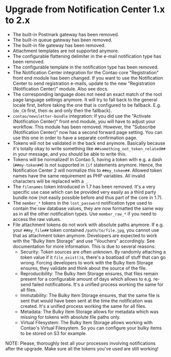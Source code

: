 # Upgrade from Notification Center 1.x to 2.x

* The built-in Postmark gateway has been removed.
* The built-in queue gateway has been removed.
* The built-in file gateway has been removed.
* Attachment templates are not supported anymore.
* The configurable flattening delimiter in the e-mail notification type has been removed.
* The configurable template in the notification type has been removed.
* The Notification Center integration for the Contao core "Registration" front end module has
  been changed. If you want to use the Notification Center to send registration e-mails, update
  to the new "Registration (Notification Center)" module. Also see docs.
* The corresponding language does not need an exact match of the root page language settings
  anymore. It will try to fall back to the general locale first, before taking the one that is
  configured to be fallback. E.g. (`de_CH` first, then `de` and only then the fallback).
* `contao/newsletter-bundle` integration: If you did use the "Activate (Notification Center)" front end module,
  you will have to adjust your workflow. This module has been removed. However, the "Subscribe (Notification Center)"
  now has a second forward page setting. You can use this one in order to have a separate confirmation page.
* Tokens will not be validated in the back end anymore. Basically because it's totally okay to write something
  like `##something_not_token_related##` in your message, and you should be able to write this.
* Tokens will be normalized! In Contao 5, having a token with e.g. a dash (`##my-token##`) is not supported in `{if`
  statements anymore. Hence, the Notification Center 2 will normalize this to `##my_token##`. Allowed token names have
  the same requirement as PHP variables. All invalid characters will be replaced with a `_`.
* The `filenames` token introduced in 1.7 has been removed. It's a very specific use case which can be provided very easily
  as a third party bundle now (not easily possible before and thus part of the core in 1.7).
* The `member_*` tokens in the `lost_password` notification type used to contain the raw database values, they are now
  formatted the same way as in all the other notification types. Use `member_raw_*` if you need to access the raw values.
* File attachment tokens do not work with absolute paths anymore. If e.g. your `##my_file##` token contained
  `/path/to/file.jpg`, you cannot use that as attachment token anymore. Developers are expected to work with the 
  "Bulky Item Storage" and use "Vouchers" accordingly. See documentation for more information. This is due to 
  several reasons:
  * Security: Token sources are often unknown. By randomly attaching a token value if it `file_exist()`s, there's a 
    boatload of stuff that can go wrong. Forcing developers to work with the Bulky Item Storage ensures, they 
    validate and think about the source of the file.
  * Reproducibility: The Bulky Item Storage ensures, that files remain present for a configurable amount of days 
    which allows to e.g. re-send failed notifications. It's a unified process working the same for all files.
  * Immutability: The Bulky Item Storage ensures, that the same file is sent that would have been sent at the time 
    the notification was created. It's a unified process working the same for all files.
  * Metadata: The Bulky Item Storage allows for metadata which was missing for tokens with absolute file paths only.
  * Virtual Filesystem: The Bulky Item Storage allows working with Contao's Virtual Filesystem. So you can configure 
    your bulky items to be stored on S3 for example.


NOTE: Please, thoroughly test all your processes involving notifications after the upgrade. Make sure all the tokens
you've used are still working!